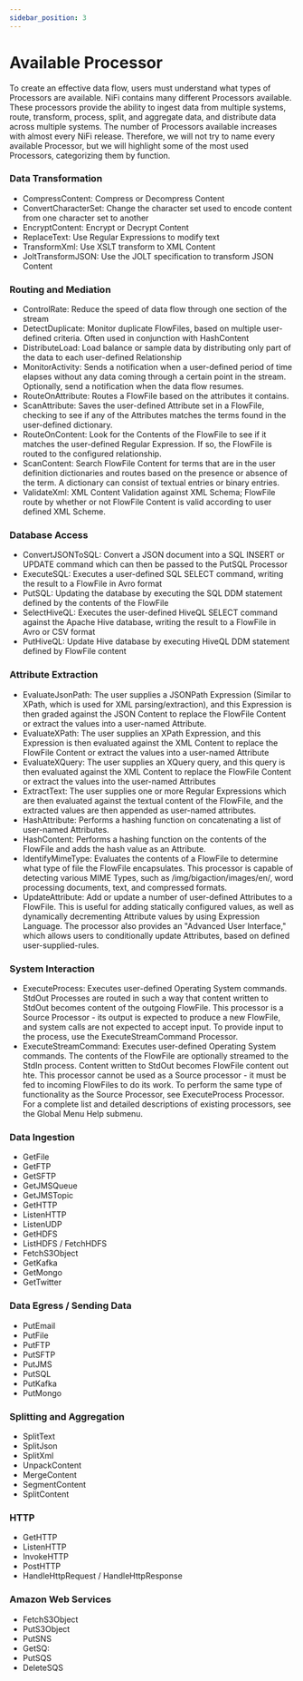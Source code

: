 ```yaml
---
sidebar_position: 3
---
```


# Available Processor

To create an effective data flow, users must understand what types of Processors are available. NiFi contains many different Processors available. These processors provide the ability to ingest data from multiple systems, route, transform, process, split, and aggregate data, and distribute data across multiple systems. The number of Processors available increases with almost every NiFi release. Therefore, we will not try to name every available Processor, but we will highlight some of the most used Processors, categorizing them by function.

### Data Transformation

- CompressContent: Compress or Decompress Content
- ConvertCharacterSet: Change the character set used to encode content from one character set to another
- EncryptContent: Encrypt or Decrypt Content
- ReplaceText: Use Regular Expressions to modify text
- TransformXml: Use XSLT transform to XML Content
- JoltTransformJSON: Use the JOLT specification to transform JSON Content

### Routing and Mediation

- ControlRate: Reduce the speed of data flow through one section of the stream
- DetectDuplicate: Monitor duplicate FlowFiles, based on multiple user-defined criteria. Often used in conjunction with HashContent
- DistributeLoad: Load balance or sample data by distributing only part of the data to each user-defined Relationship
- MonitorActivity: Sends a notification when a user-defined period of time elapses without any data coming through a certain point in the stream. Optionally, send a notification when the data flow resumes.
- RouteOnAttribute: Routes a FlowFile based on the attributes it contains.
- ScanAttribute: Saves the user-defined Attribute set in a FlowFile, checking to see if any of the Attributes matches the terms found in the user-defined dictionary.
- RouteOnContent: Look for the Contents of the FlowFile to see if it matches the user-defined Regular Expression. If so, the FlowFile is routed to the configured relationship.
- ScanContent: Search FlowFile Content for terms that are in the user definition dictionaries and routes based on the presence or absence of the term. A dictionary can consist of textual entries or binary entries.
- ValidateXml: XML Content Validation against XML Schema; FlowFile route by whether or not FlowFile Content is valid according to user defined XML Scheme.

### Database Access

- ConvertJSONToSQL: Convert a JSON document into a SQL INSERT or UPDATE command which can then be passed to the PutSQL Processor
- ExecuteSQL: Executes a user-defined SQL SELECT command, writing the result to a FlowFile in Avro format
- PutSQL: Updating the database by executing the SQL DDM statement defined by the contents of the FlowFile
- SelectHiveQL: Executes the user-defined HiveQL SELECT command against the Apache Hive database, writing the result to a FlowFile in Avro or CSV format
- PutHiveQL: Update Hive database by executing HiveQL DDM statement defined by FlowFile content

### Attribute Extraction

- EvaluateJsonPath: The user supplies a JSONPath Expression (Similar to XPath, which is used for XML parsing/extraction), and this Expression is then graded against the JSON Content to replace the FlowFile Content or extract the values ​​into a user-named Attribute.
- EvaluateXPath: The user supplies an XPath Expression, and this Expression is then evaluated against the XML Content to replace the FlowFile Content or extract the values ​​into a user-named Attribute
- EvaluateXQuery: The user supplies an XQuery query, and this query is then evaluated against the XML Content to replace the FlowFile Content or extract the values ​​into the user-named Attributes
- ExtractText: The user supplies one or more Regular Expressions which are then evaluated against the textual content of the FlowFile, and the extracted values ​​are then appended as user-named attributes.
- HashAttribute: Performs a hashing function on concatenating a list of user-named Attributes.
- HashContent: Performs a hashing function on the contents of the FlowFile and adds the hash value as an Attribute.
- IdentifyMimeType: Evaluates the contents of a FlowFile to determine what type of file the FlowFile encapsulates. This processor is capable of detecting various MIME Types, such as /img/bigaction/images/en/, word processing documents, text, and compressed formats.
- UpdateAttribute: Add or update a number of user-defined Attributes to a FlowFile. This is useful for adding statically configured values, as well as dynamically decrementing Attribute values ​​by using Expression Language. The processor also provides an "Advanced User Interface," which allows users to conditionally update Attributes, based on defined user-supplied-rules.

### System Interaction

- ExecuteProcess: Executes user-defined Operating System commands. StdOut Processes are routed in such a way that content written to StdOut becomes content of the outgoing FlowFile. This processor is a Source Processor - its output is expected to produce a new FlowFile, and system calls are not expected to accept input. To provide input to the process, use the ExecuteStreamCommand Processor.
- ExecuteStreamCommand: Executes user-defined Operating System commands. The contents of the FlowFile are optionally streamed to the StdIn process. Content written to StdOut becomes FlowFile content out hte. This processor cannot be used as a Source processor - it must be fed to incoming FlowFiles to do its work. To perform the same type of functionality as the Source Processor, see ExecuteProcess Processor. For a complete list and detailed descriptions of existing processors, see the Global Menu Help submenu.

### Data Ingestion

- GetFile
- GetFTP
- GetSFTP
- GetJMSQueue
- GetJMSTopic
- GetHTTP
- ListenHTTP
- ListenUDP
- GetHDFS
- ListHDFS / FetchHDFS
- FetchS3Object
- GetKafka
- GetMongo
- GetTwitter

### Data Egress / Sending Data

- PutEmail
- PutFile
- PutFTP
- PutSFTP
- PutJMS
- PutSQL
- PutKafka
- PutMongo

### Splitting and Aggregation

- SplitText
- SplitJson
- SplitXml
- UnpackContent
- MergeContent
- SegmentContent
- SplitContent

### HTTP

- GetHTTP
- ListenHTTP
- InvokeHTTP
- PostHTTP
- HandleHttpRequest / HandleHttpResponse

### Amazon Web Services

- FetchS3Object
- PutS3Object
- PutSNS
- GetSQ:
- PutSQS
- DeleteSQS
